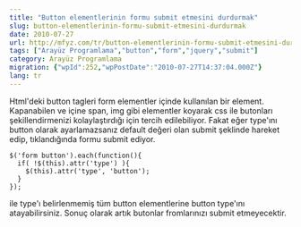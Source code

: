 ```yaml
---
title: "Button elementlerinin formu submit etmesini durdurmak"
slug: button-elementlerinin-formu-submit-etmesini-durdurmak
date: 2010-07-27
url: http://mfyz.com/tr/button-elementlerinin-formu-submit-etmesini-durdurmak/
tags: ["Arayüz Programlama","button","form","jquery","submit"]
category: Arayüz Programlama
migration: {"wpId":252,"wpPostDate":"2010-07-27T14:37:04.000Z"}
lang: tr
---
```


Html'deki button tagleri form elementler içinde kullanılan bir element. Kapanabilen ve içine span, img gibi elementler koyarak css ile butonları şekillendirmenizi kolaylaştırdığı için tercih edilebiliyor. Fakat eğer type'ını button olarak ayarlamazsanız default değeri olan submit şeklinde hareket edip, tıklandığında formu submit ediyor.
```
$('form button').each(function(){
  if( !$(this).attr('type') ){
    $(this).attr('type', 'button');
  }
});

```
ile type'ı belirlenmemiş tüm button elementlerine button type'ını atayabilirsiniz. Sonuç olarak artık butonlar fromlarınızı submit etmeyecektir.